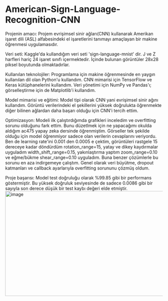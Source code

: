 # American-Sign-Language-Recognition-CNN
Projenin amacı: Projem evrişimsel sinir ağları(CNN) kullanarak Amerikan işaret dili (ASL) alfabesindeki el işaretlerini tanımayı amaçlayan bir makine öğrenmesi uygulamasıdır.

Veri seti: Kaggle'da kullandığım veri seti 'sign-language-mnist' dir. J ve Z harfleri hariç 24 işaret sınıfı içermektedir. İçinde bulunan görüntüler 28x28 piksel boyutunda olmaktadırlar.

Kullanılan teknolojiler: Programlama için makine öğrenmesinde en yaygın kullanılan dil olan Python'u kullandım. CNN mimarisi için TensorFlow ve Keras kütüphanelerini kullandım. Veri yönetimi için NumPy ve Pandas'ı; görselleştirme için de Matplotlib'i kullandım.

Model mimarisi ve eğitimi: Model tipi olarak CNN yani evrişimsel sinir ağını kullandım. Görüntü verilerindeki el şekillerini yüksek doğrulukta öğrenmekte diğer bilinen ağlardan daha başarı olduğu için CNN'i tercih ettim.

Optimizasyon: Modeli ilk çalıştırdığımda grafikleri inceledim ve overfitting sorunu olduğunu fark ettim. Bunu düzetlmek için ne yapacağımı okulda aldığım ac475 yapay zeka dersinde öğrenmiştim. Görseller tek şekilde olduğu için model öğrenmiyor sadece olan verilerin cevaplarını veriyordu. Ben de learning rate'ini 0.001 den 0.0005 e çektim, görüntüleri rastgele 15 dereceye kadar döndürdüm rotation_range=15, yatay ve dikey kaydırmalar uyguladım width_shift_range=0.15, yakınlaştırma yaptım zoom_range=0.10 ve eğme/bükme shear_range=0.10 uyguladım. Buna benzer çözümlerle bu sorunu en aza indirgemeye çalıştım. Genel olarak veri büyütme, dropout katmanları ve callback ayarlarıyla overfitting sorununu çözmüş oldum.

Proje başarısı: Model test doğruluğu olarak %99.85 gibi bir performans göstermiştir. Bu yüksek doğruluk seviyesinde de sadece 0.0086 gibi bir sayıyla son derece düşük bir test kaybı değeri elde etmiştir.
<img width="822" height="336" alt="image" src="https://github.com/user-attachments/assets/d4c92ae6-6127-42dc-9879-8bd84c2d7406" />

